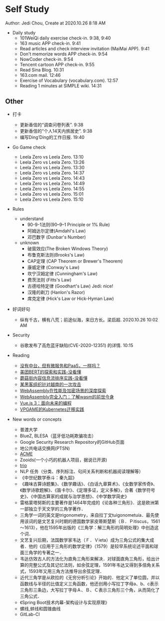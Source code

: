 # Self Study

Author: Jedi Chou, Create at 2020.10.26 8:18 AM

* Daily study
  * 101WeiQi daily exercise check-in. 9:38, 9:40
  * 163 music APP check-in. 9:41
  * Read articles and check interview invitation (MaiMai APP). 9:41
  * Don't memorize words APP check-in. 9:54
  * NowCoder check-in. 9:54
  * Tencent cartoon APP check-in. 9:55
  * Read Sina Blog. 10:31
  * 163.com mail. 12:46
  * Exercise of Vocabulary (vocabulary.com). 12:57
  * Reading 1 minutes at SIMPLE wiki. 14:31

## Other

* 打卡
  * 更新香信的“调查问卷列表”. 9:38
  * 更新香信的“个人14天内旅居史”. 9:38
  * 编写Ding’Ding的工作日报. 19:40

* Go Game check
  * Leela Zero vs Leela Zero. 13:10
  * Leela Zero vs Leela Zero. 13:26
  * Leela Zero vs Leela Zero. 13:30
  * Leela Zero vs Leela Zero. 14:37
  * Leela Zero vs Leela Zero. 14:43
  * Leela Zero vs Leela Zero. 14:49
  * Leela Zero vs Leela Zero. 14:55
  * Leela Zero vs Leela Zero. 15:01
  * Leela Zero vs Leela Zero. 15:10

* Rules
  * understand
    * 90-9-1法则(90–9–1 Principle or 1% Rule)
    * 阿姆达尔定律(Amdahl's Law)
    * 邓巴数字 (Dunbar's Number)
  * unknown
    * 破窗效应(The Broken Windows Theory)
    * 布鲁克斯法则(Brooks's Law)
    * CAP定理 (CAP Theorem or Brewer's Theorem)
    * 康威定律 (Conway's Law)
    * 坎宁汉姆定律 (Cunningham's Law)
    * 费茨法则 (Fitts's Law)
    * 古德哈特定律 (Goodhart's Law) Jedi: nice!
    * 汉隆的剃刀 (Hanlon's Razor)
    * 席克定律 (Hick's Law or Hick-Hyman Law)

* 好词好句
  * 纵有千古，横有八荒；前途似海，来日方长。梁启超. 2020.10.26 10:02 AM

* Security
  * 谷歌发布了高危蓝牙缺陷(CVE-2020-12351) 的详情. 10:15

* Reading
  * [没有中台，但有微服务和PaaS，一样吗？](https://www.infoq.cn/article/LPU5IVz99KTQLtLqjxyk?utm_source=feedly&utm_medium=article)
  * [美团BERT的探索和实践-没看懂](https://www.infoq.cn/article/4NBUrufq060VRagU3XoE?utm_source=feedly&utm_medium=article)
  * [蘑菇街内容信息流排序实践-没看懂](https://www.infoq.cn/article/fP0f4yeWqlRdURb1rkEE?utm_source=feedly&utm_medium=article)
  * [某黑客组织针对越南的一次攻击](https://www.anquanke.com/post/id/189711)
  * [WebAssembly在性能及加密场景的深度探索](https://www.infoq.cn/article/uVgfDeHQI1KkDL94hg9e?utm_source=feedly&utm_medium=article)
  * [WebAssembly完全入门：了解wasm的前世今身](https://www.infoq.cn/article/lwlcldGJyC7lye95EWl8?utm_source=feedly&utm_medium=article)
  * [Vue.js 3：面向未来的编程](https://www.infoq.cn/article/3Bmj5eAmaWfbkpagUu5l?utm_source=feedly&utm_medium=article)
  * [VPGAME的Kubernetes迁移实践](https://www.infoq.cn/article/xdgdPbzJHAxAoOK0p9lv?utm_source=feedly&utm_medium=article)

* New words or concepts
  * 普渡大学
  * BlueZ, BLESA（蓝牙低功耗欺骗攻击）
  * Google Security Research Repository的GitHub页面
  * 地公共电话交换网(PTSN)
  * [ACME](https://github.com/letsencrypt/acme-spec)
  * Zooids(一个小巧的机器人项目，据说已开源)
  * [trio](https://en.wikipedia.org/wiki/Trio_(music))
  * NLP 任务（分类、序列标注、句间关系判断和机器阅读理解等）
  * 《中世纪数学泰斗：秦九韶》
  * 《趣味古算诗题集》、《数学趣话》、《白话九章算术》、《女数学家传奇》、《数学诗歌题解》、《笛卡尔》、《定理多证，定义多解》，合著《数学符号史》、《中国古算家的成就与治学思想》、《中学数学简史》
  * 雷格蒙塔努斯的主要著作是1464年完成的《论各种三角形》．这是欧洲第一部独立于天文学的三角学著作．
  * 三角学一词的英文是trigonometry，来自拉丁文tuigonometuia．最先使用该词的是文艺复兴时期的德国数学家皮蒂斯楚斯（Ｂ．Ｐitiscus，1561～1613），他在1595年出版的《三角学：解三角形的简明处理》中创造这个词．
  * 文艺复兴后期，法国数学家韦达（Ｆ．Ｖieta）成为三角公式的集大成者．他的《应用于三角形的数学定律》（1579）是较早系统论述平面和球面三角学的专著之一．
  * 韦达仿效古人的方法化为直角三角形来解决．对球面直角三角形，给出计算的完整公式及其记忆法则，如余弦定理，1591年韦达又得到多倍角关系式，1593年又用三角方法推导出余弦定理．
  * 近代三角学是从欧拉的《无穷分析引论》开始的．他定义了单位圆，并以函数线与半径的比值定义三角函数，他还创用小写拉丁字母a、b、c表示三角形三条边，大写拉丁字母Ａ、Ｂ、Ｃ表示三角形三个角，从而简化了三角公式．
  * 《Spring Boot技术内幕-架构设计与实现原理》
  * 螺线,蚌线和圆锥曲线
  * GitLab-CI
